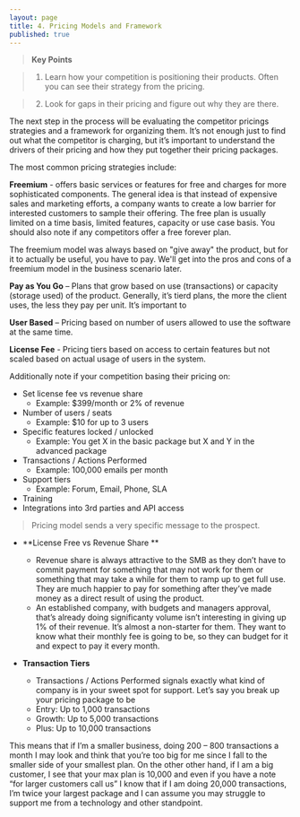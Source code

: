 ```yaml
---
layout: page
title: 4. Pricing Models and Framework
published: true
---
```




> **Key Points**

> 1.   Learn how your competition is positioning their products. Often you can see their strategy from the pricing.

> 2.   Look for gaps in their pricing and figure out why they are there.


The next step in the process will be evaluating the competitor pricings strategies and a framework for organizing them. It’s not enough just to find out what the competitor is charging, but it’s important to understand the drivers of their pricing and how they put together their pricing packages. 

The most common pricing strategies include:

**Freemium** - offers basic services or features for free and charges for more sophisticated components. The general idea is that instead of expensive sales and marketing efforts, a company wants to create a low barrier for interested customers to sample their offering. The free plan is usually limited on a time basis, limited features, capacity or use case basis.	 You should also note if any competitors offer a free forever plan. 

The freemium model was always based on "give away" the product, but for it to actually be useful, you have to pay. We'll get into the pros and cons of a freemium model in the business scenario later.

**Pay as You Go** – Plans that grow based on use (transactions) or capacity (storage used) of the product.  Generally, it’s tierd plans, the more the client uses, the less they pay per unit. It’s important to 

**User Based** – Pricing based on number of users allowed to use the software at the same time.

**License Fee** - Pricing tiers based on access to certain features but not scaled based on actual usage of users in the system.

Additionally note if your competition basing their pricing on:
- Set license fee vs revenue share
  - Example: $399/month or 2% of revenue
- Number of users / seats
  - Example: $10 for up to 3 users
- Specific features locked / unlocked
  - Example: You get X in the basic package but X and Y in the advanced package 
- Transactions / Actions Performed
  - Example: 100,000 emails per month
- Support tiers
  - Example: Forum, Email, Phone, SLA
- Training
- Integrations into 3rd parties and API access

> Pricing model sends a very specific message to the prospect.

- **License Free vs Revenue Share **
    - Revenue share is always attractive to the SMB as they don’t have to commit payment for something that may not work for them or something that may take a while for them to ramp up to get full use.  They are much happier to pay for something after they’ve made money as a direct result of using the product. 
    - An established company, with budgets and managers approval, that’s already doing significanty volume isn’t interesting in giving up 1% of their revenue. It’s almost a non-starter for them.  They want to know what their monthly fee is going to be, so they can budget for it and expect to pay it every month. 

- **Transaction Tiers**
	- Transactions / Actions Performed signals exactly what kind of company is in your sweet spot for support.  Let’s say you break up your pricing package to  be
    - Entry: Up to 1,000 transactions
    - Growth: Up to 5,000 transactions
    - Plus: Up to 10,000 transactions

This means that if I’m a smaller business, doing 200 – 800 transactions a month I may look and think that you’re too big for me since I fall to the smaller side of your smallest plan. On the other other hand, if I am a big customer, I see that your max plan is 10,000 and even if you have a note “for larger customers call us” I know that if I am doing 20,000 transactions, I’m twice your largest package and I can assume you may struggle to support me from a technology and other standpoint.
